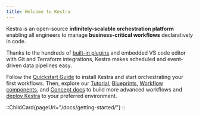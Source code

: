 ```yaml
---
title: Welcome to Kestra
---
```


Kestra is an open-source **infinitely-scalable orchestration platform** enabling all engineers to manage **business-critical workflows** declaratively in code.

Thanks to the hundreds of [built-in plugins](/plugins) and embedded VS code editor with Git and Terraform integrations, Kestra makes scheduled and event-driven data pipelines easy.

Follow the [Quickstart Guide](/docs/getting-started/) to install Kestra and start orchestrating your first workflows. Then, explore our [Tutorial](./03.tutorial/index.md), [Blueprints](https://kestra.io/blueprints), [Workflow components](./06.workflow-components/index.md),
and [Concept docs](./07.concepts/index.md) to build more advanced workflows and [deploy Kestra](02.installation/index.md) to your preferred environment.


::ChildCard{pageUrl="/docs/getting-started/"}
::
